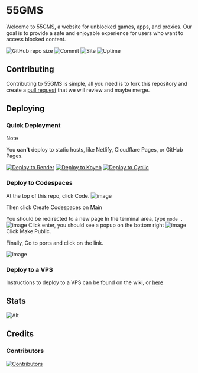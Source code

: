 # 55GMS

Welcome to 55GMS, a website for unblocked games, apps, and proxies. Our goal is to provide a safe and enjoyable experience for users who want to access blocked content.

![GitHub repo size](https://img.shields.io/github/repo-size/55gms/55gms)
![Commit](https://img.shields.io/github/commit-activity/w/55gms/55gms)
![Site](https://img.shields.io/website?url=https%3A%2F%2F55gms.com)
![Uptime](https://img.shields.io/uptimerobot/ratio/7/m793507060-97e6bef63b62591b668ced4f)

## Contributing

Contributing to 55GMS is simple, all you need is to fork this repository and create a [pull request](https://docs.github.com/en/pull-requests/collaborating-with-pull-requests/proposing-changes-to-your-work-with-pull-requests/creating-a-pull-request) that we will review and maybe merge.

## Deploying

### Quick Deployment

> [!NOTE]
> You **can't** deploy to static hosts, like Netlify, Cloudflare Pages, or GitHub Pages.

[![Deploy to Render](https://binbashbanana.github.io/deploy-buttons/buttons/remade/render.svg)](https://render.com/deploy?repo=https://github.com/55gms/55GMS)
[![Deploy to Koyeb](https://binbashbanana.github.io/deploy-buttons/buttons/remade/koyeb.svg)](https://app.koyeb.com/deploy?type=git&repository=github.com/55gms/55GMS&branch=main&name=55gms)
[![Deploy to Cyclic](https://binbashbanana.github.io/deploy-buttons/buttons/remade/cyclic.svg)](https://app.cyclic.sh/api/app/deploy/55gms/55GMS)
### Deploy to Codespaces

At the top of this repo, click Code.
![image](https://github.com/user-attachments/assets/f39210a7-33a2-4ee8-b8da-97a894ddbf03)

Then click Create Codespaces on Main

You should be redirected to a new page
In the terminal area, type `node .`
![image](https://github.com/user-attachments/assets/ef75f5f1-e551-4332-8e60-7e4c8a2b563f)
Click enter, you should see a popup on the bottom right
![image](https://github.com/user-attachments/assets/7ebef636-6cde-474e-9ccc-b93f32906fe3)
Click Make Public.

Finally, Go to ports and click on the link.

![image](https://github.com/user-attachments/assets/38b12552-aedb-442e-93c9-d2cda4904e49)


### Deploy to a VPS

Instructions to deploy to a VPS can be found on the wiki, or <a href='https://github.com/55gms/55GMS/wiki'>here</a>

## Stats

![Alt](https://repobeats.axiom.co/api/embed/aa0d492e7df85dd81f1e15509991745130be77cd.svg "Repobeats analytics image")

## Credits

### Contributors

[![Contributors](https://contrib.rocks/image?repo=55gms/55GMS)](https://github.com/55gms/55GMS/graphs/contributors)
